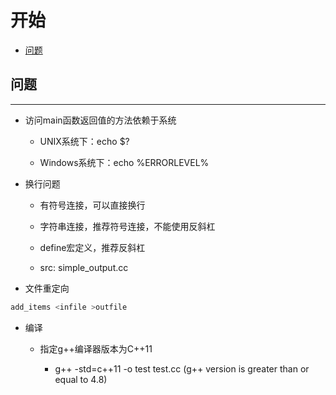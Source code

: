 # 开始

  + [问题](#问题)

## 问题

***

  + 访问main函数返回值的方法依赖于系统

    - UNIX系统下：echo $?

    - Windows系统下：echo %ERRORLEVEL%

  + 换行问题

    - 有符号连接，可以直接换行

    - 字符串连接，推荐符号连接，不能使用反斜杠

    - define宏定义，推荐反斜杠

    - src: simple_output.cc

  + 文件重定向

```sh
add_items <infile >outfile
```

  + 编译

    - 指定g++编译器版本为C++11

      - g++ -std=c++11 -o test test.cc (g++ version is greater than or equal to 4.8)
